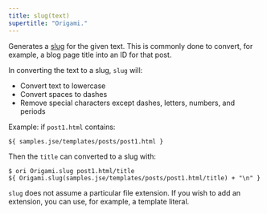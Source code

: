 ```yaml
---
title: slug(text)
supertitle: "Origami."
---
```


Generates a [slug](https://developer.mozilla.org/en-US/docs/Glossary/Slug) for the given text. This is commonly done to convert, for example, a blog page title into an ID for that post.

In converting the text to a slug, `slug` will:

- Convert text to lowercase
- Convert spaces to dashes
- Remove special characters except dashes, letters, numbers, and periods

Example: if `post1.html` contains:

```html
${ samples.jse/templates/posts/post1.html }
```

Then the `title` can converted to a slug with:

```console
$ ori Origami.slug post1.html/title
${ Origami.slug(samples.jse/templates/posts/post1.html/title) + "\n" }
```

`slug` does not assume a particular file extension. If you wish to add an extension, you can use, for example, a template literal.
